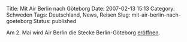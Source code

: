 Title: Mit Air Berlin nach Göteborg
Date: 2007-02-13 15:13
Category: Schweden
Tags: Deutschland, News, Reisen
Slug: mit-air-berlin-nach-goeteborg
Status: published

Am 2. Mai wird Air Berlin die Stecke Berlin-Göteborg
[eröffnen](http://www.presseportal.de/story.htx?nr=940770).

